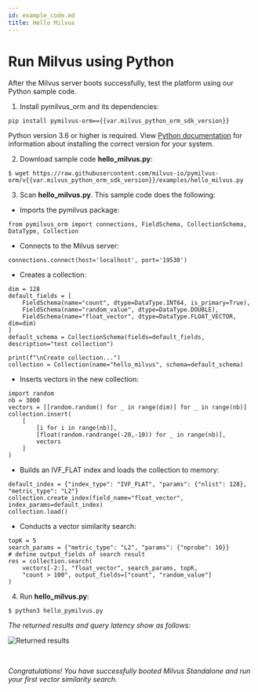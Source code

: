 ```yaml
---
id: example_code.md
title: Hello Milvus
---
```


# Run Milvus using Python

After the Milvus server boots successfully, test the platform using our Python sample code.

1. Install pymilvus_orm and its dependencies:

```
pip install pymilvus-orm=={{var.milvus_python_orm_sdk_version}}
```
<div class="alert note">
Python version 3.6 or higher is required. View <a href="https://wiki.python.org/moin/BeginnersGuide/Download">Python documentation</a> for information about installing the correct version for your system.
</div>

2. Download sample code **hello_milvus.py**:

```
$ wget https://raw.githubusercontent.com/milvus-io/pymilvus-orm/v{{var.milvus_python_orm_sdk_version}}/examples/hello_milvus.py
```

3. Scan **hello_milvus.py**. This sample code does the following:

- Imports the pymilvus package:
```
from pymilvus_orm import connections, FieldSchema, CollectionSchema, DataType, Collection
```

- Connects to the Milvus server:
```
connections.connect(host='localhost', port='19530')
```

- Creates a collection:
```
dim = 128
default_fields = [
    FieldSchema(name="count", dtype=DataType.INT64, is_primary=True),
    FieldSchema(name="random_value", dtype=DataType.DOUBLE),
    FieldSchema(name="float_vector", dtype=DataType.FLOAT_VECTOR, dim=dim)
]
default_schema = CollectionSchema(fields=default_fields, description="test collection")

print(f"\nCreate collection...")
collection = Collection(name="hello_milvus", schema=default_schema)
```

- Inserts vectors in the new collection:
```
import random
nb = 3000
vectors = [[random.random() for _ in range(dim)] for _ in range(nb)]
collection.insert(
    [
        [i for i in range(nb)],
        [float(random.randrange(-20,-10)) for _ in range(nb)],
        vectors
    ]
)
```

- Builds an IVF_FLAT index and loads the collection to memory:
```
default_index = {"index_type": "IVF_FLAT", "params": {"nlist": 128}, "metric_type": "L2"}
collection.create_index(field_name="float_vector", index_params=default_index)
collection.load()
```

- Conducts a vector similarity search:
```
topK = 5
search_params = {"metric_type": "L2", "params": {"nprobe": 10}}
# define output_fields of search result
res = collection.search(
    vectors[-2:], "float_vector", search_params, topK,
    "count > 100", output_fields=["count", "random_value"]
)
```

4. Run **hello_milvus.py**:
```
$ python3 hello_pymilvus.py
```

*The returned results and query latency show as follows:*


![Returned results](../../../assets/hello_world.png)

<br/>


*Congratulations! You have successfully booted Milvus Standalone and run your first vector similarity search.*

